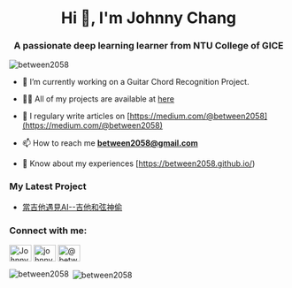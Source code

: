 <h1 align="center">Hi 👋, I'm Johnny Chang</h1>
<h3 align="center">A passionate deep learning learner from NTU College of GICE</h3>

<p align="left"> <img src="https://komarev.com/ghpvc/?username=
between2058&label=Profile%20views&color=0e75b6&style=flat" alt="
between2058" /> </p>

- 🔭 I’m currently working on a Guitar Chord Recognition Project.

- 👨‍💻 All of my projects are available at [here](https://github.com/between2058?tab=repositories)

- 📝 I regulary write articles on [https://medium.com/@between2058](https://medium.com/@between2058)

- 📫 How to reach me **between2058@gmail.com**

- 📄 Know about my experiences [https://between2058.github.io/)

<h3 align="left">My Latest Project</h3>

<!-- My Latest Project:START -->
- [當吉他遇見AI--吉他和弦神偷](https://youtu.be/kwQ3WmHKLTg)
<!--  My Latest Project:END -->

<h3 align="left">Connect with me:</h3>
<p align="left">
<a href="https://www.linkedin.com/in/%E8%88%9C%E7%A8%8B-%E5%BC%B5-629524186/" target="blank"><img align="center" src="https://cdn.jsdelivr.net/npm/simple-icons@3.0.1/icons/linkedin.svg" alt="Johnny Chang" height="30" width="40" /></a>
<a href="https://www.kaggle.com/johnnychangbetween" target="blank"><img align="center" src="https://cdn.jsdelivr.net/npm/simple-icons@3.0.1/icons/kaggle.svg" alt="johnnychangbetween" height="30" width="40" /></a>
<a href="https://medium.com/@between2058" target="blank"><img align="center" src="https://cdn.jsdelivr.net/npm/simple-icons@3.0.1/icons/medium.svg" alt="@between2058" height="30" width="40" /></a>
</p>


<p><img align="left" src="https://github-readme-stats.vercel.app/api/top-langs?username=between2058&show_icons=true&locale=en&layout=compact" alt="between2058" /></p>

<p>&nbsp;<img align="center" src="https://github-readme-stats.vercel.app/api?username=between2058&show_icons=true&locale=en" alt="between2058" /></p>
